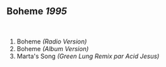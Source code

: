 ## Boheme *1995*

 

1. Boheme *(Radio Version)*
2. Boheme *(Album Version)*
3. Marta's Song *(Green Lung Remix par Acid Jesus)*
